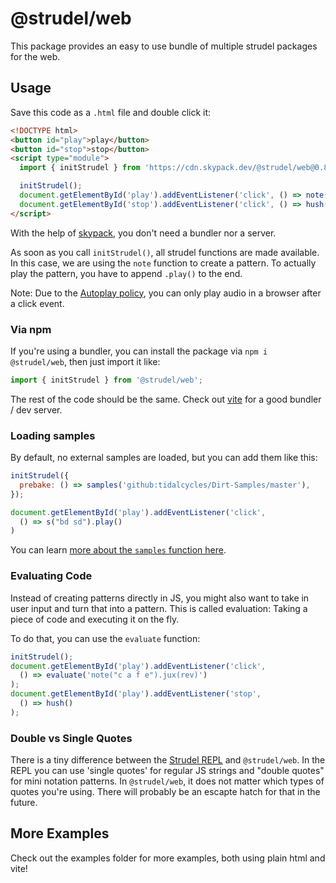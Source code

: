 # @strudel/web

This package provides an easy to use bundle of multiple strudel packages for the web.

## Usage

Save this code as a `.html` file and double click it:

```html
<!DOCTYPE html>
<button id="play">play</button>
<button id="stop">stop</button>
<script type="module">
  import { initStrudel } from 'https://cdn.skypack.dev/@strudel/web@0.8.2';

  initStrudel();
  document.getElementById('play').addEventListener('click', () => note('<c a f e>(3,8)').play());
  document.getElementById('stop').addEventListener('click', () => hush());
</script>
```

With the help of [skypack](https://www.skypack.dev/), you don't need a bundler nor a server.

As soon as you call `initStrudel()`, all strudel functions are made available.
In this case, we are using the `note` function to create a pattern.
To actually play the pattern, you have to append `.play()` to the end.

Note: Due to the [Autoplay policy](https://developer.mozilla.org/en-US/docs/Web/API/Web_Audio_API/Best_practices#autoplay_policy), you can only play audio in a browser after a click event.

### Via npm

If you're using a bundler, you can install the package via `npm i @strudel/web`, then just import it like:

```js
import { initStrudel } from '@strudel/web';
```

The rest of the code should be the same. Check out [vite](https://vitejs.dev/) for a good bundler / dev server.

### Loading samples

By default, no external samples are loaded, but you can add them like this:

```js
initStrudel({
  prebake: () => samples('github:tidalcycles/Dirt-Samples/master'),
});

document.getElementById('play').addEventListener('click', 
  () => s("bd sd").play()
)
```

You can learn [more about the `samples` function here](https://strudel.tidalcycles.org/learn/samples#loading-custom-samples).

### Evaluating Code

Instead of creating patterns directly in JS, you might also want to take in user input and turn that into a pattern.
This is called evaluation: Taking a piece of code and executing it on the fly.

To do that, you can use the `evaluate` function:

```js
initStrudel();
document.getElementById('play').addEventListener('click', 
  () => evaluate('note("c a f e").jux(rev)')
);
document.getElementById('play').addEventListener('stop', 
  () => hush()
);
```

### Double vs Single Quotes

There is a tiny difference between the [Strudel REPL](https://strudel.tidalcycles.org/) and `@strudel/web`.
In the REPL you can use 'single quotes' for regular JS strings and "double quotes" for mini notation patterns.
In `@strudel/web`, it does not matter which types of quotes you're using.
There will probably be an escapte hatch for that in the future.

## More Examples

Check out the examples folder for more examples, both using plain html and vite!